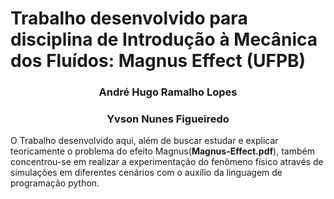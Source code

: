 # Trabalho desenvolvido para disciplina de Introdução à Mecânica dos Fluídos: Magnus Effect (UFPB)

<h3 align="center"> André Hugo Ramalho Lopes</h3>
<h3 align="center"> Yvson Nunes Figueiredo</h3>

O Trabalho desenvolvido aqui, além de buscar estudar e explicar teoricamente o problema do efeito Magnus(**Magnus-Effect.pdf**), também concentrou-se em realizar a experimentação do fenômeno fı́sico através de simulações em diferentes cenários com o auxı́lio da linguagem de programação python.